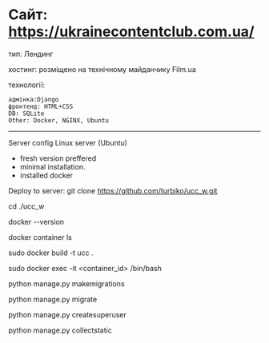 # Сайт: https://ukrainecontentclub.com.ua/

тип: Лендинг

хостинг: розміщено на технічному майданчику Film.ua

технології: 

	адмінка:Django
	фронтенд: HTML+CSS
	DB: SQLite
	Other: Docker, NGINX, Ubuntu
-----------------
Server config
 Linux server (Ubuntu)
- fresh version preffered
- minimal installation.
- installed docker
 
Deploy to server:
git clone https://github.com/turbiko/ucc_w.git

cd ./ucc_w

docker --version

docker container ls

sudo docker build -t ucc .

sudo docker exec -it <container_id> /bin/bash

python manage.py makemigrations

python manage.py migrate

python manage.py createsuperuser

python manage.py collectstatic
